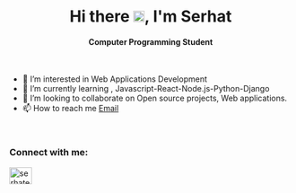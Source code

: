 <h1 align="center">Hi there <img src="https://media.giphy.com/media/hvRJCLFzcasrR4ia7z/giphy.gif" width="20px">, I'm Serhat</h1>
<h4 align="center">Computer Programming Student</h4>

<br />

- 👀 I’m interested in Web Applications Development
- 🌱 I’m currently learning , Javascript-React-Node.js-Python-Django
- 💞️ I’m looking to collaborate on Open source projects, Web applications.
- 📫 How to reach me <a href="mailto:serhatece16@gmail.com">Email</a>

<br />

<h3 align="left">Connect with me:</h3>
<p align="left">
<a href="https://www.linkedin.com/in/serhatece" target="blank"><img align="center" src="https://raw.githubusercontent.com/rahuldkjain/github-profile-readme-generator/master/src/images/icons/Social/linked-in-alt.svg" alt="serhatece" height="30" width="40" /></a>
</p>

